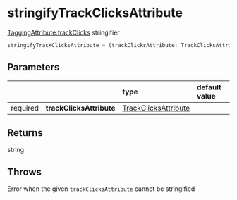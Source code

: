 # stringifyTrackClicksAttribute

[TaggingAttribute.trackClicks](/TODO) stringifier

```typescript
stringifyTrackClicksAttribute = (trackClicksAttribute: TrackClicksAttribute) => string
```  

## Parameters
|          |                          | type                          | default value
| :-:      | :--                      | :--                           | :--           
| required | **trackClicksAttribute** | [TrackClicksAttribute](/TODO) |

## Returns
string

## Throws
Error when the given `trackClicksAttribute` cannot be stringified
